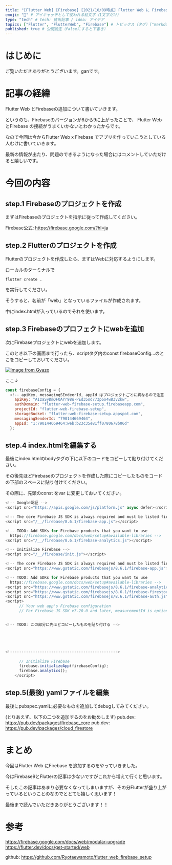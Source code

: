 ```yaml
---
title: "[Flutter Web] [Firebase] [2021/10/09時点] Flutter Web に Firebase を追加" # 記事のタイトル
emoji: "👶" # アイキャッチとして使われる絵文字（1文字だけ）
type: "tech" # tech: 技術記事 / idea: アイデア
topics: ["Flutter", "FlutterWeb", "Firebase"] # トピックス（タグ）["markdown", "rust", "aws"]のように指定する
published: true # 公開設定（falseにすると下書き）
---
```


# はじめに
ご覧いただきありがとうございます。ganです。

# 記事の経緯
Flutter Web とFirebaseの追加について書いていきます。

というのも、Firebaseのバージョンが8から9に上がったことで、
Flutter Web とFirebase の接続がうまくいかないとわかったからです。

なので今回は今からFlutter Web x Firebase でアプリを作っていこうとしている人むけに書いていきます。

最新の情報が出たり、問題のできるようになった場合にはコメントしていただけると嬉しいです。

# 今回の内容

## step.1 Firebaseのプロジェクトを作成

まずはFirebaseのプロジェクトを指示に従って作成してください。

Firebase公式: https://firebase.google.com/?hl=ja

## step.2 Flutterのプロジェクトを作成

Flutterのプロジェクトを作成したら、まずはWebに対応するようにします。

ローカルのターミナルで

``
 flutter create .
``

を実行してください。

そうすると、名前が「web」となっているファイルが作成されます。

中にindex.htmlが入っているのでそれを使います。

## step.3 Firebaseのプロフェクトにwebを追加

次にFirebaseプロジェクトにwebを追加します。

このとき以下の画面まで行ったら、scriptタグ内のconst firebaseConfig...のとこをコピーしておいてください。

[![Image from Gyazo](https://i.gyazo.com/47ee5d35b3075d340c70c87f7a53bd66.png)](https://gyazo.com/47ee5d35b3075d340c70c87f7a53bd66)


ここ↓
```javaScript
const firebaseConfig = {
  <!-- apiKey, messagingSEndeerId, appId はプロジェクトごとに異なるので注意 -->
    apiKey: "AIzaSyDmOFOAYr98u-PEd35sd773p6o4w83v2kw",
    authDomain: "flutter-web-firebase-setup.firebaseapp.com",
    projectId: "flutter-web-firebase-setup",
    storageBucket: "flutter-web-firebase-setup.appspot.com",
    messagingSenderId: "790144669464",
    appId: "1:790144669464:web:b23c35e81ff0780678b06d"
  };
```

## step.4 index.htmlを編集する

最後にindex.htmlのbodyタグの下に以下のコードをコピーして貼り付けてください。

その後先ほどFirebaseのプロジェクトを作成した際にコピーしたものをコードの下部のスペースに貼り付けてください。

その際に、先頭のconst をvar に変更しておいてください。

```javaScript
<!-- Google認証 -->
<script src="https://apis.google.com/js/platform.js" async defer></script>

<!-- The core Firebase JS SDK is always required and must be listed first -->
<script src="/__/firebase/8.6.1/firebase-app.js"></script>

<!-- TODO: Add SDKs for Firebase products that you want to use
  https://firebase.google.com/docs/web/setup#available-libraries -->
<script src="/__/firebase/8.6.1/firebase-analytics.js"></script>

<!-- Initialize Firebase -->
<script src="/__/firebase/init.js"></script>

<!-- The core Firebase JS SDK is always required and must be listed first -->
<script src="https://www.gstatic.com/firebasejs/8.6.1/firebase-app.js"></script>

<!-- TODO: Add SDKs for Firebase products that you want to use
  https://firebase.google.com/docs/web/setup#available-libraries -->
<script src="https://www.gstatic.com/firebasejs/8.6.1/firebase-analytics.js"></script>
<script src="https://www.gstatic.com/firebasejs/8.6.1/firebase-firestore.js"></script>
<script src="https://www.gstatic.com/firebasejs/8.6.1/firebase-auth.js"></script>
<script>
      // Your web app's Firebase configuration
      // For Firebase JS SDK v7.20.0 and later, measurementId is optional


<!-- TODO: この部分に先ほどコピーしたものを貼り付ける -->





<!----------------------------------------------->
       
      // Initialize Firebase
      firebase.initializeApp(firebaseConfig);
      firebase.analytics();
    </script>
```


## step.5(最後) yamlファイルを編集

最後にpubspec.yamlに必要なものを追加してdebugしてみてください。


(とりあえず、以下の二つを追加するのをお勧めします)
pub.dev: https://pub.dev/packages/firebase_core
pub.dev: https://pub.dev/packages/cloud_firestore

# まとめ

今回はFlutter Web にFirebase を追加するのをやっていきました。

今はFirebase9とFlutterの記事は少ないですがこれから増えて行くと思います。

そしたこの記事はあまり必要なくなってしまいますが、その分Flutterが盛り上がっているということのなのでととても嬉しく思います！

最後まで読んでいただきありがとうございます！！

# 参考

https://firebase.google.com/docs/web/modular-upgrade
https://flutter.dev/docs/get-started/web

github: https://github.com/Ryotaewamoto/flutter_web_firebase_setup
